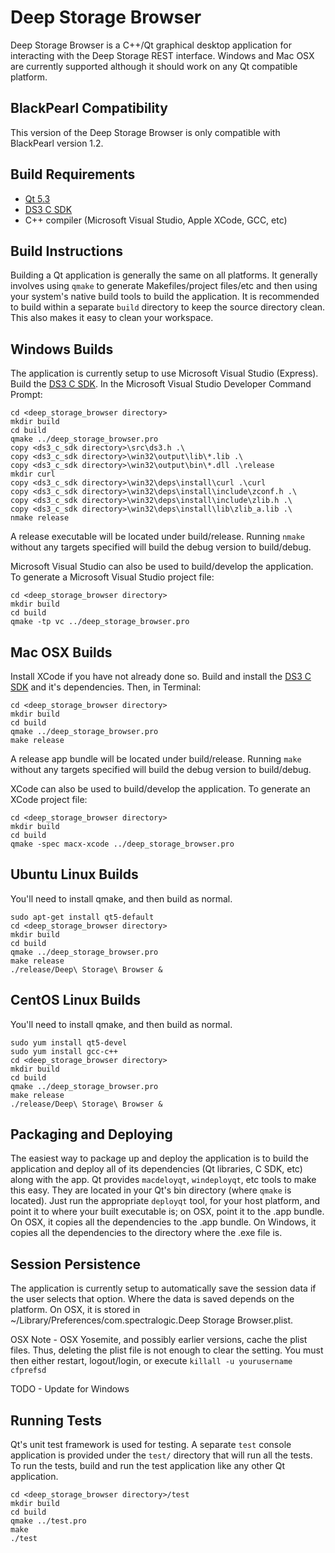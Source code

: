 Deep Storage Browser
====================

Deep Storage Browser is a C++/Qt graphical desktop application for interacting
with the Deep Storage REST interface.  Windows and Mac OSX are currently
supported although it should work on any Qt compatible platform.

BlackPearl Compatibility
------------------------

This version of the Deep Storage Browser is only compatible with BlackPearl
version 1.2.

Build Requirements
------------------

* [Qt 5.3](http://qt-project.org)
* [DS3 C SDK](https://github.com/SpectraLogic/ds3_c_sdk)
* C++ compiler (Microsoft Visual Studio, Apple XCode, GCC, etc)

Build Instructions
------------------

Building a Qt application is generally the same on all platforms.  It generally
involves using `qmake` to generate Makefiles/project files/etc and then
using your system's native build tools to build the application.  It is
recommended to build within a separate `build` directory to keep the source
directory clean.  This also makes it easy to clean your workspace.

Windows Builds
--------------

The application is currently setup to use Microsoft Visual Studio (Express).
Build the [DS3 C SDK](https://github.com/SpectraLogic/ds3_c_sdk).
In the Microsoft Visual Studio Developer Command Prompt:

    cd <deep_storage_browser directory>
    mkdir build 
    cd build
    qmake ../deep_storage_browser.pro
    copy <ds3_c_sdk directory>\src\ds3.h .\
    copy <ds3_c_sdk directory>\win32\output\lib\*.lib .\
    copy <ds3_c_sdk directory>\win32\output\bin\*.dll .\release
    mkdir curl
    copy <ds3_c_sdk directory>\win32\deps\install\curl .\curl
    copy <ds3_c_sdk directory>\win32\deps\install\include\zconf.h .\
    copy <ds3_c_sdk directory>\win32\deps\install\include\zlib.h .\
    copy <ds3_c_sdk directory>\win32\deps\install\lib\zlib_a.lib .\
    nmake release

A release executable will be located under build/release.  Running `nmake`
without any targets specified will build the debug version to build/debug.

Microsoft Visual Studio can also be used to build/develop the application.
To generate a Microsoft Visual Studio project file:

    cd <deep_storage_browser directory>
    mkdir build
    cd build
    qmake -tp vc ../deep_storage_browser.pro

Mac OSX Builds
--------------

Install XCode if you have not already done so.  Build and install the
[DS3 C SDK](https://github.com/SpectraLogic/ds3_c_sdk) and it's dependencies.
Then, in Terminal:

    cd <deep_storage_browser directory>
    mkdir build
    cd build
    qmake ../deep_storage_browser.pro
    make release

A release app bundle will be located under build/release.  Running `make`
without any targets specified will build the debug version to build/debug.

XCode can also be used to build/develop the application.  To generate an
XCode project file:

    cd <deep_storage_browser directory>
    mkdir build
    cd build
    qmake -spec macx-xcode ../deep_storage_browser.pro

Ubuntu Linux Builds
--------------
You'll need to install qmake, and then build as normal.

    sudo apt-get install qt5-default
    cd <deep_storage_browser directory>
    mkdir build
    cd build
    qmake ../deep_storage_browser.pro
    make release
    ./release/Deep\ Storage\ Browser &

CentOS Linux Builds
--------------
You'll need to install qmake, and then build as normal.

    sudo yum install qt5-devel
    sudo yum install gcc-c++
    cd <deep_storage_browser directory>
    mkdir build
    cd build
    qmake ../deep_storage_browser.pro
    make release
    ./release/Deep\ Storage\ Browser &


Packaging and Deploying
-----------------------

The easiest way to package up and deploy the application is to build the
application and deploy all of its dependencies (Qt libraries, C SDK, etc) along
with the app.  Qt provides `macdeloyqt`, `windeployqt`, etc tools to make this
easy.  They are located in your Qt's bin directory (where `qmake` is located).
Just run the appropriate `deployqt` tool, for your host platform, and point it
to where your built executable is; on OSX, point it to the .app bundle.
On OSX, it copies all the dependencies to the .app bundle.  On Windows, it
copies all the dependencies to the directory where the .exe file is.

Session Persistence
-------------------

The application is currently setup to automatically save the session data
if the user selects that option.  Where the data is saved depends on the
platform.  On OSX, it is stored in
~/Library/Preferences/com.spectralogic.Deep Storage Browser.plist.

OSX Note - OSX Yosemite, and possibly earlier versions, cache the plist files.
Thus, deleting the plist file is not enough to clear the setting.  You must
then either restart, logout/login, or execute `killall -u yourusername cfprefsd`

TODO - Update for Windows

Running Tests
-------------

Qt's unit test framework is used for testing.  A separate `test` console
application is provided under the `test/` directory that will run all the
tests.  To run the tests, build and run the test application like any
other Qt application.

    cd <deep_storage_browser directory>/test
    mkdir build
    cd build
    qmake ../test.pro
    make
    ./test
